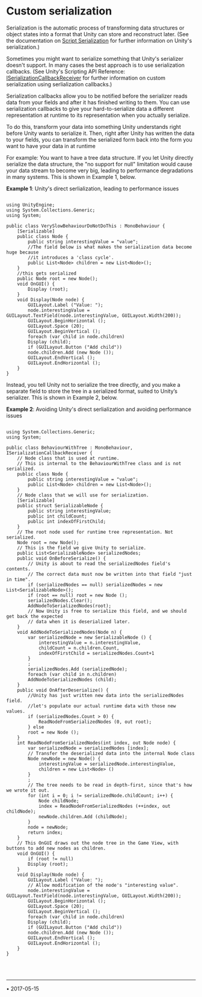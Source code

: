 # Custom serialization

Serialization is the automatic process of transforming data structures or object states into a format that Unity can store and reconstruct later. (See the documentation on [Script Serialization](script-Serialization) for further information on Unity's serialization.)

Sometimes you might want to serialize something that Unity's serializer doesn't support. In many cases the best approach is to use serialization callbacks. (See Unity's Scripting API Reference: [ISerializationCallbackReceiver](ScriptRef:ISerializationCallbackReceiver.html) for further information on custom serialization using serlialization callbacks.)

Serialization callbacks allow you to be notified before the serializer reads data from your fields and after it has finished writing to them. You can use serialization callbacks to give your hard-to-serialize data a different representation at runtime to its representation when you actually serialize.


To do this, transform your data into something Unity understands right before Unity wants to serialize it.  Then, right after Unity has written the data to your fields, you can transform the serialized form back into the form you want to have your data in at runtime 

For example: You want to have a tree data structure. If you let Unity directly serialize the data structure, the "no support for null" limitation would cause your data stream to become very big, leading to performance degradations in many systems. This is shown in Example 1, below.

**Example 1**: Unity's direct serlialization, leading to performance issues

````

using UnityEngine;
using System.Collections.Generic;
using System;

public class VerySlowBehaviourDoNotDoThis : MonoBehaviour {
	[Serializable]
	public class Node {
		public string interestingValue = "value";
		//The field below is what makes the serialization data become huge because
		//it introduces a 'class cycle'.
		public List<Node> children = new List<Node>();
	}
	//this gets serialized
	public Node root = new Node();
	void OnGUI() {
		Display (root);
	}
	void Display(Node node) {
		GUILayout.Label ("Value: ");
		node.interestingValue = GUILayout.TextField(node.interestingValue, GUILayout.Width(200));
		GUILayout.BeginHorizontal ();
		GUILayout.Space (20);
		GUILayout.BeginVertical ();
		foreach (var child in node.children)
		Display (child);
		if (GUILayout.Button ("Add child"))
		node.children.Add (new Node ());
		GUILayout.EndVertical ();
		GUILayout.EndHorizontal ();
	}
}
````

Instead, you tell Unity not to serialize the tree directly, and you make a separate field to store the tree in a serialized format, suited to Unity’s serializer. This is shown in Example 2, below.

**Example 2**:  Avoiding Unity's direct serlialization and avoiding performance issues

````

using System.Collections.Generic;
using System;

public class BehaviourWithTree : MonoBehaviour, ISerializationCallbackReceiver {
	// Node class that is used at runtime.
	// This is internal to the BehaviourWithTree class and is not serialized.
	public class Node {
		public string interestingValue = "value";
		public List<Node> children = new List<Node>();
	}
	// Node class that we will use for serialization.
	[Serializable]
	public struct SerializableNode {
		public string interestingValue;
		public int childCount;
		public int indexOfFirstChild;
	}
	// The root node used for runtime tree representation. Not serialized.
	Node root = new Node();
	// This is the field we give Unity to serialize.
	public List<SerializableNode> serializedNodes;
	public void OnBeforeSerialize() {
		// Unity is about to read the serializedNodes field's contents.
		// The correct data must now be written into that field "just in time".
		if (serializedNodes == null) serializedNodes = new List<SerializableNode>();
		if (root == null) root = new Node ();
		serializedNodes.Clear();
		AddNodeToSerializedNodes(root);
		// Now Unity is free to serialize this field, and we should get back the expected 
		// data when it is deserialized later.
	}
	void AddNodeToSerializedNodes(Node n) {
		var serializedNode = new SerializableNode () {
			interestingValue = n.interestingValue,
			childCount = n.children.Count,
			indexOfFirstChild = serializedNodes.Count+1
		}
		;
		serializedNodes.Add (serializedNode);
		foreach (var child in n.children)
		AddNodeToSerializedNodes (child);
	}
	public void OnAfterDeserialize() {
		//Unity has just written new data into the serializedNodes field.
		//let's populate our actual runtime data with those new values.
		if (serializedNodes.Count > 0) {
			ReadNodeFromSerializedNodes (0, out root);
		} else
		root = new Node ();
	}
	int ReadNodeFromSerializedNodes(int index, out Node node) {
		var serializedNode = serializedNodes [index];
		// Transfer the deserialized data into the internal Node class
		Node newNode = new Node() {
			interestingValue = serializedNode.interestingValue,
			children = new List<Node> ()
		}
		;
		// The tree needs to be read in depth-first, since that's how we wrote it out.
		for (int i = 0; i != serializedNode.childCount; i++) {
			Node childNode;
			index = ReadNodeFromSerializedNodes (++index, out childNode);
			newNode.children.Add (childNode);
		}
		node = newNode;
		return index;
	}
	// This OnGUI draws out the node tree in the Game View, with buttons to add new nodes as children.
	void OnGUI() {
		if (root != null)
		Display (root);
	}
	void Display(Node node) {
		GUILayout.Label ("Value: ");
		// Allow modification of the node's "interesting value".
		node.interestingValue = GUILayout.TextField(node.interestingValue, GUILayout.Width(200));
		GUILayout.BeginHorizontal ();
		GUILayout.Space (20);
		GUILayout.BeginVertical ();
		foreach (var child in node.children)
		Display (child);
		if (GUILayout.Button ("Add child"))
		node.children.Add (new Node ());
		GUILayout.EndVertical ();
		GUILayout.EndHorizontal ();
	}
}

````
<br/><br/>

----

<span class="page-edit">• 2017-05-15  <!-- include IncludeTextNewPageYesEdit --></span><br/>
